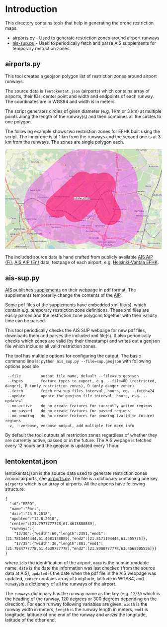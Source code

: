 # Introduction
This directory contains tools that help in generating the drone restriction maps.

* [airports.py](#airportspy) - Used to generate restriction zones around airport runways
* [ais-sup.pu](#ais-suppy) - Used to periodically fetch and parse AIS supplements for temporary restriction zones

## airports.py
This tool creates a geojson polygon list of restriction zones around airport runways.

The source data is `lentokentat.json` (airports) which contains array of airports, their IDs, center point and 
width and endpoints of each runway. The coordinates are in WGS84 and width is in meters.

The script generates circles of given diameter (e.g. 1 km or 3 km) at multiple points along the length of the runway(s) and then 
combines all the circles to one polygon.

The following example shows two restriction zones for EFHK built using the script. The inner one is at 1 km from the 
runways and the second one is at 3 km from the runways. The zones are single polygon each.

![Example restriction zones for EFHK](https://github.com/zanppa/dronemap/raw/master/tools/efhk_restriction.PNG)

The included source data is hand crafted from publicly available [AIS AIP (Fi)](https://www.ais.fi/ais/aip/fi/index.htm), [AIS AIP (En)](https://www.ais.fi/ais/aip/en/index.htm) 
data, textpage of each airport, e.g. [Helsinki-Vantaa EFHK](https://www.ais.fi/ais/aip/ad/efhk/EF_AD_2_EFHK_EN.pdf).

## ais-sup.py
[AIS](https://www.ais.fi/fi) publishes [supplements](https://www.ais.fi/ais/aipsup/AipSup.htm) on their webpage in pdf format. The 
supplements temporarily change the contents of the [AIP](https://www.ais.fi/ais/aip/fi/index.htm).

Some pdf files of the supplements have embedded xml file(s), which contain e.g. temporary restriction zone 
definitions. These xml files are easily parsed and the restriction zone polygons together with their validity time can be parsed.

This tool periodically checks the AIS SUP webpage for new pdf files, downloads them and parses the included xml file(s). It
also periodically checks which zones are valid (by their timestamp) and writes out a geojson file which includes all valid 
restriction zones.

The tool has multiple options for configuring the output. The basic command line is:
`python ais_sup.py --file=sup.geojson`
with following options possible
```
 --file         output file name, default --file=sup.geojson
 --types        feature types to export, e.g. --file=RD (restricted, danger), R (only restriction zones), D (only danger zoner)
 --fetch        fetch new sup files interval, hours, eg. --fetch=24
 --update       update the geojson file interval, hours, e.g. --update=1
 --no-active    do no create features for currently active regions
 --no-passed    do no create features for passed regions
 --no-pending   do no create features for pending (valid in future) regions
 -v, --verbose, verbose output, add multiple for more info
 ```
By default the tool outputs all restriction zones regardless of whether they are currently active, passed or in the future. The 
AIS wepage is fetched every 12 hours and the geojson is updated every 1 hour.

## lentokentat.json
lentokentat.json is the source data used to generate restriction zones around airports, see [airports.py](#airportspy). The file is a dictionary containing one key `airports` which is an array of airports. All the airports have following structure:
```
{
  "id":"EFPO",
  "name":"Pori",
  "date":"24.5.2018",
  "updated":"12.8.2018",
  "center":[21.7977777778,61.4613888889],
  "runways":{
    "12/30":{"width":60,"length":2351,"end1":[21.7813444444,61.4681138889],"end2":[21.8171194444,61.455775]},
    "17/35":{"width":30,"length":801,"end1":[21.7984777778,61.4639777778],"end2":[21.8000777778,61.4568305556]}}
}
```
where `id`is the identification of the airport, `name` is the human readable name, `date` is the date the information was last checked (from the source data at AIS), `updated` is the date when the pdf file in the AIS webpage was updated, `center` contains array of longitude, latitude in WGS84, and `runways`is a dictionary of all the runways of the airport.

The `runways` dictionary has the runway name as the key (e.g. `12/30` which is the heading of the runway, 120 degrees or 300 degrees depending on the direction). For each runway following variables are given: `width` is the runway width in meters, `length` is the runway length in meters, `end1` is longitude, latitude of one end of the runway and `end2`is the longitude, latitude of the other end.
